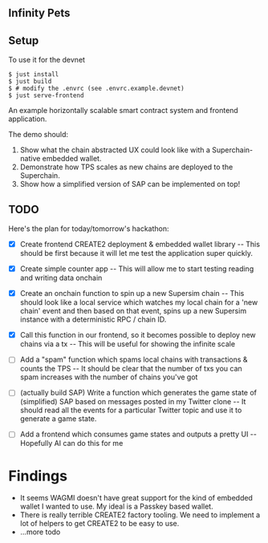 ## Infinity Pets

## Setup
To use it for the devnet
```
$ just install
$ just build
$ # modify the .envrc (see .envrc.example.devnet)
$ just serve-frontend
```


An example horizontally scalable smart contract system and frontend application.

The demo should:
1. Show what the chain abstracted UX could look like with a Superchain-native embedded wallet.
2. Demonstrate how TPS scales as new chains are deployed to the Superchain.
3. Show how a simplified version of SAP can be implemented on top!


## TODO
Here's the plan for today/tomorrow's hackathon:

- [x] Create frontend CREATE2 deployment & embedded wallet library -- This should be first because it will let me test the application super quickly.
- [x] Create simple counter app -- This will allow me to start testing reading and writing data onchain
- [x] Create an onchain function to spin up a new Supersim chain -- This should look like a local service which watches my local chain for a 'new chain' event and then based on that event, spins up a new Supersim instance with a deterministic RPC / chain ID.
- [x] Call this function in our frontend, so it becomes possible to deploy new chains via a tx -- This will be useful for showing the infinite scale
- [ ] Add a "spam" function which spams local chains with transactions & counts the TPS -- It should be clear that the number of txs you can spam increases with the number of chains you've got
- [ ] (actually build SAP) Write a function which generates the game state of (simplified) SAP based on messages posted in my Twitter clone -- It should read all the events for a particular Twitter topic and use it to generate a game state.
- [ ] Add a frontend which consumes game states and outputs a pretty UI -- Hopefully AI can do this for me


# Findings
* It seems WAGMI doesn't have great support for the kind of embedded wallet I wanted to use. My ideal is a Passkey based wallet.
* There is really terrible CREATE2 factory tooling. We need to implement a lot of helpers to get CREATE2 to be easy to use.
* ...more todo
